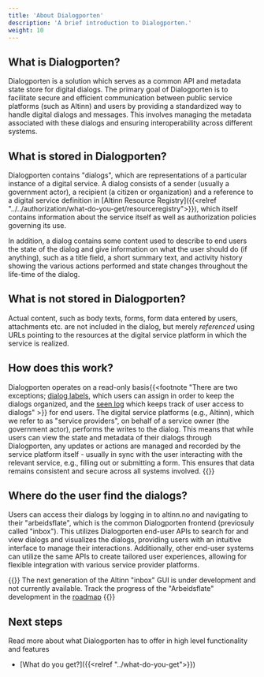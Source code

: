 ```yaml
---
title: 'About Dialogporten'
description: 'A brief introduction to Dialogporten.'
weight: 10
---
```


## What is Dialogporten?
Dialogporten is a solution which serves as a common API and metadata state store for digital dialogs. The primary goal of Dialogporten is to facilitate secure and efficient communication between public service platforms (such as Altinn) and users by providing a standardized way to handle digital dialogs and messages. This involves managing the metadata associated with these dialogs and ensuring interoperability across different systems.

## What is stored in Dialogporten?
Dialogporten contains "dialogs", which are representations of a particular instance of a digital service. A dialog consists of a sender (usually a government actor), a recipient (a citizen or organization) and a reference to a digital service definition in [Altinn Resource Registry]({{<relref "../../authorization/what-do-you-get/resourceregistry">}}), which itself contains information about the service itself as well as authorization policies governing its use.

In addition, a dialog contains some content used to describe to end users the state of the dialog and give information on what the user should do (if anything), such as a title field, a short summary text, and activity history showing the various actions performed and state changes throughout the life-time of the dialog. 

## What is not stored in Dialogporten?
Actual content, such as body texts, forms, form data entered by users, attachments etc. are not included in the dialog, but merely _referenced_ using URLs pointing to the resources at the digital service platform in which the service is realized. 

## How does this work?
Dialogporten operates on a read-only basis{{<footnote "There are two exceptions; [dialog labels](../getting-started/dialogs/#dialog-labels), which users can assign in order to keep the dialogs organized, and the [seen log](../getting-started/seen-log) which keeps track of user access to dialogs" >}} for end users. The digital service platforms (e.g., Altinn), which we refer to as "service providers", on behalf of a service owner (the government actor), performs the writes to the dialog. This means that while users can view the state and metadata of their dialogs through Dialogporten, any updates or actions are managed and recorded by the service platform itself - usually in sync with the user interacting with the relevant service, e.g., filling out or submitting a form. This ensures that data remains consistent and secure across all systems involved.
{{<displayFootnotes>}}

## Where do the user find the dialogs?
Users can access their dialogs by logging in to altinn.no and navigating to their "arbeidsflate", which is the common Dialogporten frontend (previosuly called "inbox"). This utilizes Dialogporten end-user APIs to search for and view dialogs and visualizes the dialogs, providing users with an intuitive interface to manage their interactions. Additionally, other end-user systems can utilize the same APIs to create tailored user experiences, allowing for flexible integration with various service provider platforms.

{{<notice info>}}
The next generation of the Altinn "inbox" GUI is under development and not currently available. Track the progress of the "Arbeidsflate" development in the [roadmap](https://github.com/orgs/digdir/projects/8/views/28)
{{</notice>}}

## Next steps
Read more about what Dialogporten has to offer in high level functionality and features

* [What do you get?]({{<relref "../what-do-you-get">}})

